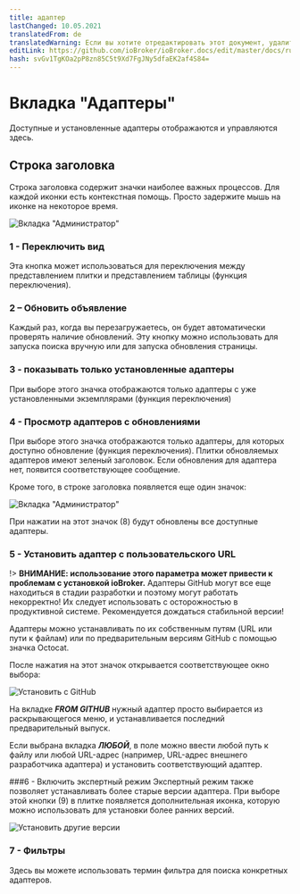 ```yaml
---
title: адаптер
lastChanged: 10.05.2021
translatedFrom: de
translatedWarning: Если вы хотите отредактировать этот документ, удалите поле «translatedFrom», в противном случае этот документ будет снова автоматически переведен
editLink: https://github.com/ioBroker/ioBroker.docs/edit/master/docs/ru/admin/adapter.md
hash: svGv1TgKOa2pP8zn85C5t9Xd7FgJNy5dfaEK2af4S84=
---
```

# Вкладка "Адаптеры"
Доступные и установленные адаптеры отображаются и управляются здесь.

## Строка заголовка
Строка заголовка содержит значки наиболее важных процессов. Для каждой иконки есть контекстная помощь. Просто задержите мышь на иконке на некоторое время.

![Вкладка "Администратор"](../../de/admin/media/ADMIN_Adapter_Kachel_numbers.png)

### 1 - Переключить вид
Эта кнопка может использоваться для переключения между представлением плитки и представлением таблицы (функция переключения).

### 2 – Обновить объявление
Каждый раз, когда вы перезагружаетесь, он будет автоматически проверять наличие обновлений. Эту кнопку можно использовать для запуска поиска вручную или для запуска обновления страницы.

### 3 - показывать только установленные адаптеры
При выборе этого значка отображаются только адаптеры с уже установленными экземплярами (функция переключения)

### 4 - Просмотр адаптеров с обновлениями
При выборе этого значка отображаются только адаптеры, для которых доступно обновление (функция переключения). Плитки обновляемых адаптеров имеют зеленый заголовок. Если обновления для адаптера нет, появится соответствующее сообщение.

Кроме того, в строке заголовка появляется еще один значок:

![Вкладка "Администратор"](../../de/admin/media/ADMIN_Adapter_Kachel_upgradeable.png)

При нажатии на этот значок (8) будут обновлены все доступные адаптеры.

### 5 - Установить адаптер с пользовательского URL
!> **ВНИМАНИЕ: использование этого параметра может привести к проблемам с установкой ioBroker.** Адаптеры GitHub могут все еще находиться в стадии разработки и поэтому могут работать некорректно! Их следует использовать с осторожностью в продуктивной системе. Рекомендуется дождаться стабильной версии!

Адаптеры можно устанавливать по их собственным путям (URL или пути к файлам) или по предварительным версиям GitHub с помощью значка Octocat.

После нажатия на этот значок открывается соответствующее окно выбора:

![Установить с GitHub](../../de/admin/media/ADMIN_Adapter_GitHub.png)

На вкладке ***FROM GITHUB*** нужный адаптер просто выбирается из раскрывающегося меню, и устанавливается последний предварительный выпуск.

Если выбрана вкладка ***ЛЮБОЙ***, в поле можно ввести любой путь к файлу или любой URL-адрес (например, URL-адрес внешнего разработчика адаптера) и установить соответствующий адаптер.

###6 - Включить экспертный режим
Экспертный режим также позволяет устанавливать более старые версии адаптера. При выборе этой кнопки (9) в плитке появляется дополнительная иконка, которую можно использовать для установки более ранних версий.

![Установить другие версии](../../de/admin/media/ADMIN_Adapter_Kachel_versions.png)

### 7 - Фильтры
Здесь вы можете использовать термин фильтра для поиска конкретных адаптеров.
